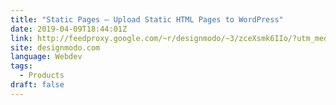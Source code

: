 ```yaml
---
title: "Static Pages – Upload Static HTML Pages to WordPress"
date: 2019-04-09T18:44:01Z
link: http://feedproxy.google.com/~r/designmodo/~3/zceXsmk6IIo/?utm_medium=RSS&utm_source=news.12bit.vn
site: designmodo.com
language: Webdev
tags:
  - Products
draft: false
---
```

